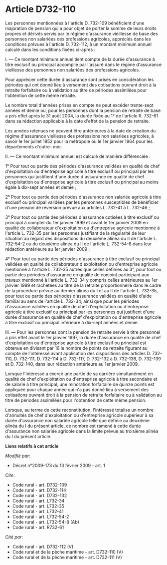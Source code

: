 # Article D732-110

Les personnes mentionnées à l'article D. 732-109 bénéficient d'une majoration de pension qui a pour objet de porter la somme
de leurs droits propres et dérivés servis par le régime d'assurance vieillesse de base des personnes non salariées des
professions agricoles, appréciés dans les conditions prévues à l'article D. 732-112, à un montant minimum annuel calculé dans
les conditions fixées ci-après : 

I. ― Ce montant minimum annuel tient compte de la durée d'assurance à titre exclusif ou principal accomplie par l'assuré dans
le régime d'assurance vieillesse des personnes non salariées des professions agricoles. 

Pour apprécier cette durée d'assurance sont prises en considération les périodes qui ont donné lieu à versement des
cotisations ouvrant droit à la retraite forfaitaire ou à validation au titre de périodes assimilées pour l'obtention de cette
même retraite. 

Le nombre total d'années prises en compte ne peut excéder trente-sept années et demie ou, pour les personnes dont la pension
de retraite de base a pris effet après le 31 août 2004, la durée fixée au 1° de l'article R. 732-61 dans sa rédaction
applicable à la date d'effet de la pension de retraite. 

Les années retenues ne peuvent être antérieures à la date de création du régime d'assurance vieillesse des professions non
salariées agricoles, à savoir le 1er juillet 1952 pour la métropole ou le 1er janvier 1964 pour les départements d'outre-
mer. 

II. ― Ce montant minimum annuel est calculé de manière différenciée : 

1° Pour tout ou partie des périodes d'assurance validées en qualité de chef d'exploitation ou d'entreprise agricole à titre
exclusif ou principal par les personnes qui justifient d'une durée d'assurance en qualité de chef d'exploitation ou
d'entreprise agricole à titre exclusif ou principal au moins égale à dix-sept années et demie ; 

2° Pour tout ou partie des périodes d'assurance non salariée agricole à titre exclusif ou principal validées par les
personnes susceptibles de bénéficier d'une pension de réversion prévue aux articles L. 732-41 à L. 732-46 ; 

3° Pour tout ou partie des périodes d'assurance cotisées à titre exclusif ou principal à compter du 1er janvier 1999 et avant
le 1er janvier 2009 en qualité de collaborateur d'exploitation ou d'entreprise agricole mentionné à l'article L. 732-35 par
les personnes justifiant de la régularité de leur situation au regard des dispositions du deuxième alinéa du II de l'article
L. 732-54-2 ou du deuxième alinéa du II de l'article L. 732-54-8 dans leur rédaction antérieure au 1er janvier 2009 ; 

4° Pour tout ou partie des périodes d'assurance à titre exclusif ou principal validées en qualité de collaborateur
d'exploitation ou d'entreprise agricole mentionné à l'article L. 732-35 autres que celles définies au 3°, pour tout ou partie
des périodes d'assurance en qualité de conjoint participant aux travaux mentionné à l'article L. 732-34 y compris celles
antérieures au 1er janvier 1999 et rachetées au titre de la retraite proportionnelle dans le cadre de la procédure prévue au
dernier alinéa du I et au II de l'article L. 732-35, pour tout ou partie des périodes d'assurance validées en qualité d'aide
familial au sens de l'article L. 732-34, ainsi que pour les périodes d'assurance validées en qualité de chef d'exploitation
ou d'entreprise agricole à titre exclusif ou principal par les personnes qui justifient d'une durée d'assurance en qualité de
chef d'exploitation ou d'entreprise agricole à titre exclusif ou principal inférieure à dix-sept années et demie. 

III. ― Pour les personnes dont la pension de retraite servie à titre personnel a pris effet avant le 1er janvier 1997, la
durée d'assurance en qualité de chef d'exploitation ou d'entreprise agricole à titre exclusif ou principal est obtenue en
divisant par 16 le nombre de points de retraite figurant au compte de l'intéressé avant application des dispositions des
articles D. 732-110, D. 732-111, D. 732-114 à D. 732-117, D. 732-132 à D. 732-138, D. 732-139 et D. 732-140, dans leur
rédaction antérieure au 1er janvier 2009. 

Lorsque l'intéressé a exercé une partie de sa carrière simultanément en qualité de chef d'exploitation ou d'entreprise
agricole à titre secondaire et de salarié à titre principal, une minoration forfaitaire de quinze points est appliquée pour
chaque année qui n'a pas donné lieu à versement des cotisations ouvrant droit à la pension de retraite forfaitaire ou à
validation au titre de périodes assimilées pour l'obtention de cette même pension. 

Lorsque, au terme de cette reconstitution, l'intéressé totalise un nombre d'annuités de chef d'exploitation ou d'entreprise
agricole supérieur à sa durée d'assurance non salariée agricole telle que définie au deuxième alinéa du I du présent article,
ce nombre est ramené à cette durée d'assurance non salariée agricole dans la limite prévue au troisième alinéa du I du
présent article.

**Liens relatifs à cet article**

_Modifié par_:

  - Décret n°2009-173 du 13 février 2009 - art. 1

_Cite_:

  - Code rural - art. D732-109
  - Code rural - art. D732-114
  - Code rural - art. D732-132
  - Code rural - art. L732-34
  - Code rural - art. L732-35
  - Code rural - art. L732-41
  - Code rural - art. L732-54-2
  - Code rural - art. L732-54-8 (Ab)
  - Code rural - art. R732-61

_Cité par_:

  - Code rural - art. D732-112 (V)
  - Code rural et de la pêche maritime - art. D732-110 (V)
  - Code rural et de la pêche maritime - art. D732-111 (V)
